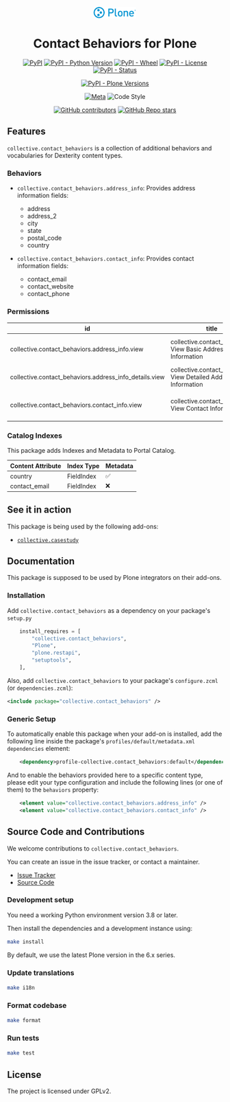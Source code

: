 <div align="center"><img alt="logo" src="https://raw.githubusercontent.com/collective/collective.contact_behaviors/main/docs/logo.svg" width="100" /></div>

<h1 align="center">Contact Behaviors for Plone</h1>

<div align="center">

[![PyPI](https://img.shields.io/pypi/v/collective.contact_behaviors)](https://pypi.org/project/collective.contact_behaviors/)
[![PyPI - Python Version](https://img.shields.io/pypi/pyversions/collective.contact_behaviors)](https://pypi.org/project/collective.contact_behaviors/)
[![PyPI - Wheel](https://img.shields.io/pypi/wheel/collective.contact_behaviors)](https://pypi.org/project/collective.contact_behaviors/)
[![PyPI - License](https://img.shields.io/pypi/l/collective.contact_behaviors)](https://pypi.org/project/collective.contact_behaviors/)
[![PyPI - Status](https://img.shields.io/pypi/status/collective.contact_behaviors)](https://pypi.org/project/collective.contact_behaviors/)


[![PyPI - Plone Versions](https://img.shields.io/pypi/frameworkversions/plone/collective.contact_behaviors)](https://pypi.org/project/collective.contact_behaviors/)

[![Meta](https://github.com/collective/collective.contact_behaviors/actions/workflows/meta.yml/badge.svg)](https://github.com/collective/collective.contact_behaviors/actions/workflows/meta.yml)
![Code Style](https://img.shields.io/badge/Code%20Style-Black-000000)

[![GitHub contributors](https://img.shields.io/github/contributors/collective/collective.contact_behaviors)](https://github.com/collective/collective.contact_behaviors)
[![GitHub Repo stars](https://img.shields.io/github/stars/collective/collective.contact_behaviors?style=social)](https://github.com/collective/collective.contact_behaviors)

</div>

## Features

`collective.contact_behaviors` is a collection of additional behaviors and vocabularies for Dexterity content types.

### Behaviors

* `collective.contact_behaviors.address_info`: Provides address information fields:

    * address
    * address_2
    * city
    * state
    * postal_code
    * country

* `collective.contact_behaviors.contact_info`: Provides contact information fields:

    * contact_email
    * contact_website
    * contact_phone


### Permissions

| id | title | Usage |
| -- | -- | -- |
| collective.contact_behaviors.address_info.view | collective.contact_behaviors: View Basic Address Information | Read access to `city`, `state`, `postal_code`, `country` |
| collective.contact_behaviors.address_info_details.view | collective.contact_behaviors: View Detailed Address Information | Read access to `address`, `address_2` |
| collective.contact_behaviors.contact_info.view | collective.contact_behaviors: View Contact Information | Read access to `contact_email`, `contact_website`, `contact_phone` |


### Catalog Indexes

This package adds Indexes and Metadata to Portal Catalog.

| Content Attribute | Index Type | Metadata |
| -- | -- | -- |
| country | FieldIndex | ✅ |
| contact_email | FieldIndex | ❌ |

## See it in action

This package is being used by the following add-ons:

* [`collective.casestudy`](https://github.com/collective/collective.casestudy)

## Documentation

This package is supposed to be used by Plone integrators on their add-ons.

### Installation

Add `collective.contact_behaviors` as a dependency on your package's `setup.py`

```python
    install_requires = [
        "collective.contact_behaviors",
        "Plone",
        "plone.restapi",
        "setuptools",
    ],
```

Also, add `collective.contact_behaviors` to your package's `configure.zcml` (or `dependencies.zcml`):

```xml
<include package="collective.contact_behaviors" />
```

### Generic Setup

To automatically enable this package when your add-on is installed, add the following line inside the package's `profiles/default/metadata.xml` `dependencies` element:

```xml
    <dependency>profile-collective.contact_behaviors:default</dependency>
```

And to enable the behaviors provided here to a specific content type, please edit your type configuration and include the following lines (or one of them) to the `behaviors` property:

```xml
    <element value="collective.contact_behaviors.address_info" />
    <element value="collective.contact_behaviors.contact_info" />
```

## Source Code and Contributions

We welcome contributions to `collective.contact_behaviors`.

You can create an issue in the issue tracker, or contact a maintainer.

- [Issue Tracker](https://github.com/collective/collective.contact_behaviors/issues)
- [Source Code](https://github.com/collective/collective.contact_behaviors/)


### Development setup

You need a working Python environment version 3.8 or later.

Then install the dependencies and a development instance using:

```bash
make install
```

By default, we use the latest Plone version in the 6.x series.

### Update translations

```bash
make i18n
```
### Format codebase

```bash
make format
```
### Run tests

```bash
make test
```

## License

The project is licensed under GPLv2.
